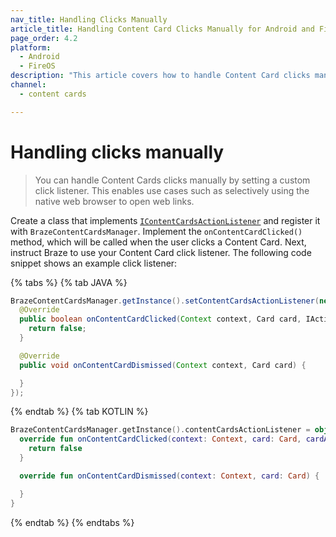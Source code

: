 ```yaml
---
nav_title: Handling Clicks Manually
article_title: Handling Content Card Clicks Manually for Android and FireOS
page_order: 4.2
platform: 
  - Android
  - FireOS
description: "This article covers how to handle Content Card clicks manually in your Android or FireOS application."
channel:
  - content cards

---
```


# Handling clicks manually

> You can handle Content Cards clicks manually by setting a custom click listener. This enables use cases such as selectively using the native web browser to open web links.

Create a class that implements [`IContentCardsActionListener`][43] and register it with `BrazeContentCardsManager`. Implement the `onContentCardClicked()` method, which will be called when the user clicks a Content Card. Next, instruct Braze to use your Content Card click listener. The following code snippet shows an example click listener:

{% tabs %}
{% tab JAVA %}

```java
BrazeContentCardsManager.getInstance().setContentCardsActionListener(new IContentCardsActionListener() {
  @Override
  public boolean onContentCardClicked(Context context, Card card, IAction cardAction) {
    return false;
  }

  @Override
  public void onContentCardDismissed(Context context, Card card) {

  }
});
```

{% endtab %}
{% tab KOTLIN %}

```kotlin
BrazeContentCardsManager.getInstance().contentCardsActionListener = object : IContentCardsActionListener {
  override fun onContentCardClicked(context: Context, card: Card, cardAction: IAction): Boolean {
    return false
  }

  override fun onContentCardDismissed(context: Context, card: Card) {

  }
}
```

{% endtab %}
{% endtabs %}

[43]: https://braze-inc.github.io/braze-android-sdk/kdoc/braze-android-sdk/com.braze.ui.contentcards.listeners/-i-content-cards-action-listener/index.html
